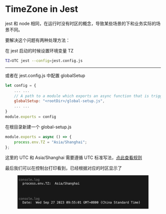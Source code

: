 # TimeZone in Jest

jest 和 node 相同，在运行时没有时区的概念，导致某些场景的下和业务实际的场景不同。

要解决这个问题有两种处理方法：

在 jest 启动的时候设置环境变量 TZ

```bash
TZ=UTC jest --config=jest.config.js
```

***

或者在 jest.config.js 中配置 globalSetup

```javascript
let config = {
    ... ...
    // A path to a module which exports an async function that is triggered once before all test suites
    globalSetup: "<rootDir>/global-setup.js",
    ... ...
}
module.exports = config
```

在根目录新建一个 global-setup.js

```javascript
module.exports = async () => {
    process.env.TZ = "Asia/Shanghai";
};
```



这里的 UTC 和 Asia/Shanghai 需要遵循 UTC 标准写法，[点此查看规则](https://www.zeitverschiebung.net/de/)



最后我们可以在控制台打印看到，已经根据对应的时区显示了

<figure><img src=".gitbook/assets/image (5).png" alt=""><figcaption></figcaption></figure>

